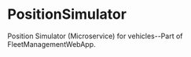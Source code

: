 # PositionSimulator
Position Simulator (Microservice) for vehicles--Part of FleetManagementWebApp. 
